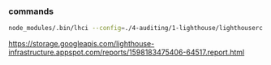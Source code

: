
### commands

```sh
node_modules/.bin/lhci --config=./4-auditing/1-lighthouse/lighthouserc.json autorun
```

https://storage.googleapis.com/lighthouse-infrastructure.appspot.com/reports/1598183475406-64517.report.html